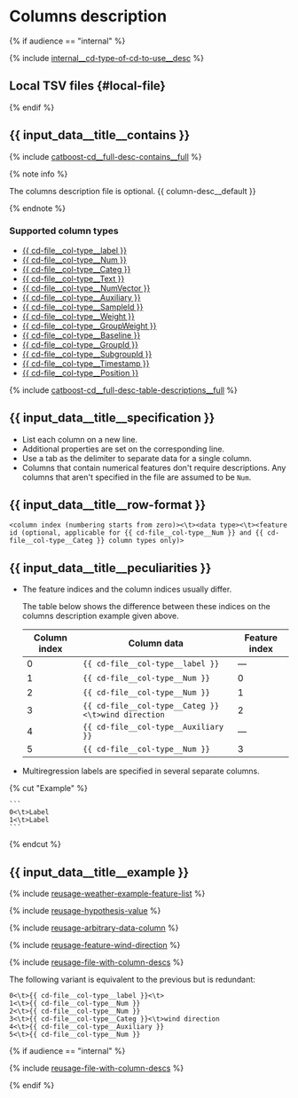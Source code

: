 # Columns description

{% if audience == "internal" %}

{% include [internal__cd-type-of-cd-to-use__desc](../yandex_specific/_includes/type-of-cd-to-use__desc.md) %}

## Local TSV files {#local-file}

{% endif %}

## {{ input_data__title__contains }}

{% include [catboost-cd__full-desc-contains__full](../_includes/work_src/reusage-input-data/contains__full.md) %}

{% note info %}

The columns description file is optional. {{ column-desc__default }}

{% endnote %}

### Supported column types

* [{{ cd-file__col-type__label }}](#label)
* [{{ cd-file__col-type__Num }}](#num)
* [{{ cd-file__col-type__Categ }}](#categ)
* [{{ cd-file__col-type__Text }}](#text)
* [{{ cd-file__col-type__NumVector }}](#numvector)
* [{{ cd-file__col-type__Auxiliary }}](#auxiliary)
* [{{ cd-file__col-type__SampleId }}](#sampleId)
* [{{ cd-file__col-type__Weight }}](#weight)
* [{{ cd-file__col-type__GroupWeight }}](#groupWeight)
* [{{ cd-file__col-type__Baseline }}](#baseline)
* [{{ cd-file__col-type__GroupId }}](#groupId)
* [{{ cd-file__col-type__SubgroupId }}](#subgroupId)
* [{{ cd-file__col-type__Timestamp }}](#timestamp)
* [{{ cd-file__col-type__Position }}](#position)

{% include [catboost-cd__full-desc-table-descriptions__full](../_includes/work_src/reusage-input-data/table-descriptions__full.md) %}

## {{ input_data__title__specification }}

- List each column on a new line.
- Additional properties are set on the corresponding line.
- Use a tab as the delimiter to separate data for a single column.
- Columns that contain numerical features don't require descriptions. Any columns that aren't specified in the file are assumed to be `Num`.

## {{ input_data__title__row-format }}

```
<column index (numbering starts from zero)><\t><data type><\t><feature id (optional, applicable for {{ cd-file__col-type__Num }} and {{ cd-file__col-type__Categ }} column types only)>
```

## {{ input_data__title__peculiarities }}

- The feature indices and the column indices usually differ.

    The table below shows the difference between these indices on the columns description example given above.

    Column index | Column data | Feature index
    ----- | ----- | -----
    0 | `{{ cd-file__col-type__label }}` | —
    1 | `{{ cd-file__col-type__Num }}` | 0
    2 | `{{ cd-file__col-type__Num }}` | 1
    3 | `{{ cd-file__col-type__Categ }}<\t>wind direction` | 2
    4 | `{{ cd-file__col-type__Auxiliary }}` | —
    5 | `{{ cd-file__col-type__Num }}` | 3

- Multiregression labels are specified in several separate columns.


{% cut "Example" %}

    ```
    0<\t>Label
    1<\t>Label
    ```

{% endcut %}


## {{ input_data__title__example }}

{% include [reusage-weather-example-feature-list](../_includes/work_src/reusage/weather-example-feature-list.md) %}


{% include [reusage-hypothesis-value](../_includes/work_src/reusage/hypothesis-value.md) %}


{% include [reusage-arbitrary-data-column](../_includes/work_src/reusage/arbitrary-data-column.md) %}


{% include [reusage-feature-wind-direction](../_includes/work_src/reusage/feature-wind-direction.md) %}


{% include [reusage-file-with-column-descs](../_includes/work_src/reusage/file-with-column-descs.md) %}


The following variant is equivalent to the previous but is redundant:

```
0<\t>{{ cd-file__col-type__label }}<\t>
1<\t>{{ cd-file__col-type__Num }}
2<\t>{{ cd-file__col-type__Num }}
3<\t>{{ cd-file__col-type__Categ }}<\t>wind direction
4<\t>{{ cd-file__col-type__Auxiliary }}
5<\t>{{ cd-file__col-type__Num }}
```
{% if audience == "internal" %}

{% include [reusage-file-with-column-descs](../yandex_specific/_includes/yt_tables.md) %}

{% endif %}
